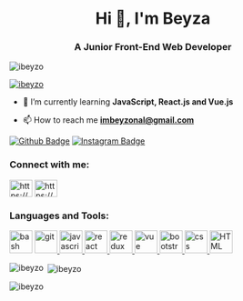 <h1 align="center">Hi 👋, I'm Beyza</h1>
<h3 align="center">A Junior Front-End Web Developer</h3>

<p align="left"> <img src="https://komarev.com/ghpvc/?username=ibeyzo&label=Profile%20views&color=0e75b6&style=flat" alt="ibeyzo" /> </p>

<p align="left"> <a href="https://github.com/ryo-ma/github-profile-trophy"><img src="https://github-profile-trophy.vercel.app/?username=ibeyzo" alt="ibeyzo" /></a> </p>

- 🌱 I’m currently learning **JavaScript, React.js and Vue.js**

- 📫 How to reach me **imbeyzonal@gmail.com**

[![Github Badge](https://img.shields.io/badge/-Github-000?style=quare&labelColor=000&logo=Github&logoColor=white&link=link)](https://github.com/ibeyzo) 
[![Instagram Badge](https://img.shields.io/badge/-Instagram-C13584?style=flat-quare&labelColor=C13584&logo=instagram&logoColor=white&link=link)](https://www.instagram.com/imbeyzonal/) 


<h3 align="left">Connect with me:</h3>
<p align="left">
<a href="https://www.linkedin.com/in/beyzaonal" target="blank"><img align="center" src="https://raw.githubusercontent.com/rahuldkjain/github-profile-readme-generator/master/src/images/icons/Social/linked-in-alt.svg" alt="https://www.linkedin.com/in/beyzaonal" height="30" width="40" /></a>
<a href="https://www.hackerrank.com/imbeyzonal" target="blank"><img align="center" src="https://raw.githubusercontent.com/rahuldkjain/github-profile-readme-generator/master/src/images/icons/Social/hackerrank.svg" alt="https://www.hackerrank.com/imbeyzonal" height="30" width="40" /></a>
</p>

<h3 align="left">Languages and Tools:</h3>
<p align="left"> <a href="https://www.gnu.org/software/bash/" target="_blank" rel="noreferrer"> <img src="https://www.vectorlogo.zone/logos/gnu_bash/gnu_bash-icon.svg" alt="bash" width="40" height="40"/></a> 
<a href="https://git-scm.com/" target="_blank" rel="noreferrer"> <img src="https://www.vectorlogo.zone/logos/git-scm/git-scm-icon.svg" alt="git" width="40" height="40"/> </a> 
<a href="https://javascript.com/" target="_blank" rel="noreferrer"> <img src="https://img.icons8.com/color/48/undefined/javascript--v1.png" alt="javascript" width="40" height="40"/> </a> 
<a href="https://tr.reactjs.org/" target="_blank" rel="noreferrer"> <img src="https://img.icons8.com/plasticine/100/undefined/react.png" alt="react" width="40" height="40"/> </a> 
<a href="https://redux.js.org/" target="_blank" rel="noreferrer"> <img src="https://img.icons8.com/color/48/000000/redux.png" alt="redux" width="40" height="40"/> </a>
<a href="https://vuejs.org/" target="_blank" rel="noreferrer"> <img src="https://img.icons8.com/color/48/000000/vue-js.png" alt="vue" width="40" height="40"/> </a>
<a href="https://getbootstrap.com/" target="_blank" rel="noreferrer"> <img src="https://img.icons8.com/color/48/undefined/bootstrap.png" alt="bootstrap" width="40" height="40"/> </a>
<a href="https://www.w3schools.com/css/" target="_blank" rel="noreferrer"> <img src="https://img.icons8.com/color/48/undefined/css3.png" alt="css" width="40" height="40"/> </a> 
<a href="https://www.w3schools.com/html/" target="_blank" rel="noreferrer"> <img src="https://img.icons8.com/color/48/undefined/html-5--v1.png" alt="HTML" width="40" height="40"/> </a></p>

<p><img align="left" src="https://github-readme-stats.vercel.app/api/top-langs?username=ibeyzo&show_icons=true&locale=en&layout=compact" alt="ibeyzo" /></p>

<p>&nbsp;<img align="center" src="https://github-readme-stats.vercel.app/api?username=ibeyzo&show_icons=true&locale=en" alt="ibeyzo" /></p>

<p><img align="center" src="https://github-readme-streak-stats.herokuapp.com/?user=ibeyzo&" alt="ibeyzo" /></p>

